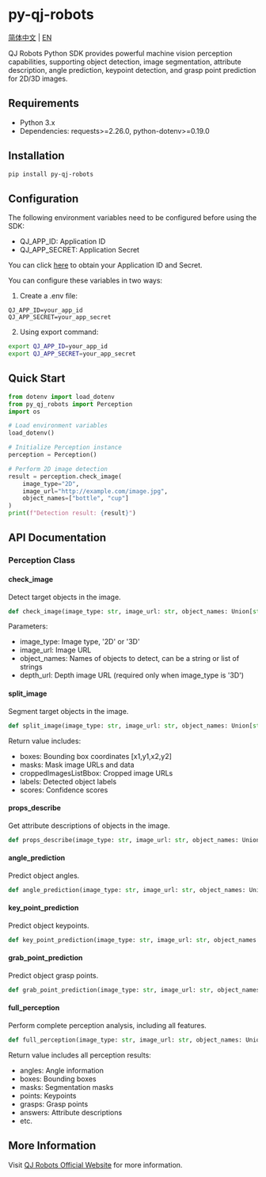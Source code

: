 # py-qj-robots

[简体中文](https://github.com/QJ-ROBOTS/perception-python-sdk/wiki/%E5%8D%83%E8%AF%80%C2%B7%E6%84%9F%E7%9F%A5%E5%A4%A7%E6%A8%A1%E5%9E%8B) | [EN](https://github.com/QJ-ROBOTS/perception-python-sdk/wiki/QJ-PERCEPTION-MODEL)


QJ Robots Python SDK provides powerful machine vision perception capabilities, supporting object detection, image segmentation, attribute description, angle prediction, keypoint detection, and grasp point prediction for 2D/3D images.

## Requirements

- Python 3.x
- Dependencies: requests>=2.26.0, python-dotenv>=0.19.0

## Installation

```bash
pip install py-qj-robots
```

## Configuration

The following environment variables need to be configured before using the SDK:

- QJ_APP_ID: Application ID
- QJ_APP_SECRET: Application Secret

You can click [here](https://qj-robots.feishu.cn/share/base/form/shrcnecZCYdlGcMZPLw4DMb09wd) to obtain your Application ID and Secret.

You can configure these variables in two ways:

1. Create a .env file:
```
QJ_APP_ID=your_app_id
QJ_APP_SECRET=your_app_secret
```

2. Using export command:
```bash
export QJ_APP_ID=your_app_id
export QJ_APP_SECRET=your_app_secret
```

## Quick Start

```python
from dotenv import load_dotenv
from py_qj_robots import Perception
import os

# Load environment variables
load_dotenv()

# Initialize Perception instance
perception = Perception()

# Perform 2D image detection
result = perception.check_image(
    image_type="2D",
    image_url="http://example.com/image.jpg",
    object_names=["bottle", "cup"]
)
print(f"Detection result: {result}")
```

## API Documentation

### Perception Class

#### check_image
Detect target objects in the image.

```python
def check_image(image_type: str, image_url: str, object_names: Union[str, List[str]], depth_url: Optional[str] = None) -> Dict
```

Parameters:
- image_type: Image type, '2D' or '3D'
- image_url: Image URL
- object_names: Names of objects to detect, can be a string or list of strings
- depth_url: Depth image URL (required only when image_type is '3D')

#### split_image
Segment target objects in the image.

```python
def split_image(image_type: str, image_url: str, object_names: Union[str, List[str]], depth_url: Optional[str] = None) -> Dict
```

Return value includes:
- boxes: Bounding box coordinates [x1,y1,x2,y2]
- masks: Mask image URLs and data
- croppedImagesListBbox: Cropped image URLs
- labels: Detected object labels
- scores: Confidence scores

#### props_describe
Get attribute descriptions of objects in the image.

```python
def props_describe(image_type: str, image_url: str, object_names: Union[str, List[str]], questions: Union[str, List[str]], depth_url: Optional[str] = None) -> Dict
```

#### angle_prediction
Predict object angles.

```python
def angle_prediction(image_type: str, image_url: str, object_names: Union[str, List[str]], depth_url: Optional[str] = None) -> Dict
```

#### key_point_prediction
Predict object keypoints.

```python
def key_point_prediction(image_type: str, image_url: str, object_names: Union[str, List[str]], depth_url: Optional[str] = None) -> Dict
```

#### grab_point_prediction
Predict object grasp points.

```python
def grab_point_prediction(image_type: str, image_url: str, object_names: Union[str, List[str]], depth_url: Optional[str] = None) -> Dict
```

#### full_perception
Perform complete perception analysis, including all features.

```python
def full_perception(image_type: str, image_url: str, object_names: Union[str, List[str]], questions: Union[str, List[str]], depth_url: Optional[str] = None) -> Dict
```

Return value includes all perception results:
- angles: Angle information
- boxes: Bounding boxes
- masks: Segmentation masks
- points: Keypoints
- grasps: Grasp points
- answers: Attribute descriptions
- etc.

## More Information

Visit [QJ Robots Official Website](https://www.qj-robots.com/) for more information.